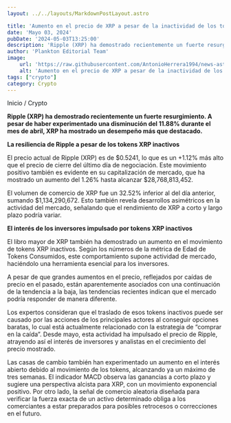 ```yaml
---
layout: ../../layouts/MarkdownPostLayout.astro

title: 'Aumento en el precio de XRP a pesar de la inactividad de los tokens'
date: 'Mayo 03, 2024'
pubDate: '2024-05-03T13:25:00'
description: 'Ripple (XRP) ha demostrado recientemente un fuerte resurgimiento. A pesar de haber experimentado una disminución del 11.88%'
author: 'Plankton Editorial Team'
image:
    url: 'https://raw.githubusercontent.com/AntonioHerrera1994/news-astro/master/src/assets/crypto/crypto117.webp'
    alt: 'Aumento en el precio de XRP a pesar de la inactividad de los tokens'
tags: ["crypto"]
category: Crypto
---
```


<span><a href="/" style="text-decoration:none;color:#0F1416">Inicio</a> / <a href="/crypto" style="text-decoration:none;color:#0F1416">Crypto</a></span>


<p style="font-weight: bold;">Ripple (XRP) ha demostrado recientemente un fuerte resurgimiento. A pesar de haber experimentado una disminución del 11.88% durante el mes de abril, XRP ha mostrado un desempeño más que destacado.</p>

**La resiliencia de Ripple a pesar de los tokens XRP inactivos**

El precio actual de Ripple (XRP) es de $0.5241, lo que es un +1.12% más alto que el precio de cierre del último día de negociación. Este movimiento positivo también es evidente en su capitalización de mercado, que ha mostrado un aumento del 1.26% hasta alcanzar $28,768,813,452.

El volumen de comercio de XRP fue un 32.52% inferior al del día anterior, sumando $1,134,290,672. Esto también revela desarrollos asimétricos en la actividad del mercado, señalando que el rendimiento de XRP a corto y largo plazo podría variar.

**El interés de los inversores impulsado por tokens XRP inactivos**

El libro mayor de XRP también ha demostrado un aumento en el movimiento de tokens XRP inactivos. Según los números de la métrica de Edad de Tokens Consumidos, este comportamiento supone actividad de mercado, haciéndolo una herramienta esencial para los inversores.

A pesar de que grandes aumentos en el precio, reflejados por caídas de precio en el pasado, están aparentemente asociados con una continuación de la tendencia a la baja, las tendencias recientes indican que el mercado podría responder de manera diferente.

Los expertos consideran que el traslado de esos tokens inactivos puede ser causado por las acciones de los principales actores al conseguir opciones baratas, lo cual está actualmente relacionado con la estrategia de “comprar en la caída”. Desde mayo, esta actividad ha impulsado el precio de Ripple, atrayendo así el interés de inversores y analistas en el crecimiento del precio mostrado.

Las casas de cambio también han experimentado un aumento en el interés abierto debido al movimiento de los tokens, alcanzando ya un máximo de tres semanas. El indicador MACD observa las ganancias a corto plazo y sugiere una perspectiva alcista para XRP, con un movimiento exponencial positivo. Por otro lado, la señal de comercio aleatoria diseñada para verificar la fuerza exacta de un activo determinado obliga a los comerciantes a estar preparados para posibles retrocesos o correcciones en el futuro.
